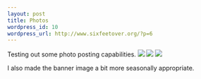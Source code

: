 ```yaml
--- 
layout: post
title: Photos
wordpress_id: 10
wordpress_url: http://www.sixfeetover.org/?p=6
---
```

Testing out some photo posting capabilities.
<img src="http://www.sixfeetover.org/photos/images/EDSCN5968-thumb.jpg" />  <img src="http://www.sixfeetover.org/photos/images/EDSCN5872-thumb.jpg" /> <img src="http://www.sixfeetover.org/photos/images/EDSCN5853-thumb.jpg" />

I also made the banner image a bit more seasonally appropriate.
